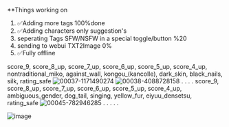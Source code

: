 **Things working on 
1.  ✅Adding more tags 100%done
2.  ✅Adding characters only suggestion's
3. seperating Tags SFW/NSFW in a special toggle/button %20
4. sending to webui TXT2Image 0%
5.  ✅Fully offline

score_9, score_8_up, score_7_up, score_6_up, score_5_up, score_4_up, nontraditional_miko, against_wall, kongou_(kancolle), dark_skin, black_nails, silk, rating_safe
![00037-1171490274](https://github.com/dan4in/Random-Danbooru-Tags-Generator-Pony/assets/53431991/415b402e-f2b1-426e-9560-78f6148f220f)
![00038-4088728158](https://github.com/dan4in/Random-Danbooru-Tags-Generator-Pony/assets/53431991/25981b30-6502-4963-978b-eaa2097e408d)
.
.
.
.
score_9, score_8_up, score_7_up, score_6_up, score_5_up, score_4_up, ambiguous_gender, dog_tail, singing, yellow_fur, eiyuu_densetsu, rating_safe
![00045-782946285](https://github.com/dan4in/Random-Danbooru-Tags-Generator-Pony/assets/53431991/045a3229-beb1-4fd1-82a0-e563c41982ea)
.
.
.
.
.

![image](https://github.com/dan4in/Random-Danbooru-Tags-Generator-Pony/assets/53431991/dad81aa0-783b-4eac-86dc-efc252598d57)


